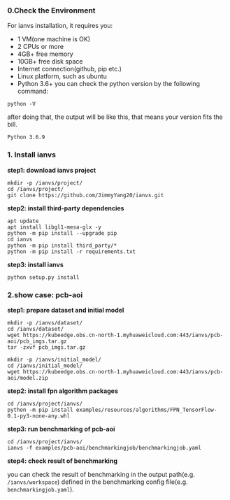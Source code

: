 ### 0.Check the Environment
For ianvs installation, it requires you:
* 1 VM(one machine is OK)
* 2 CPUs or more 
* 4GB+ free memory
* 10GB+ free disk space
* Internet connection(github, pip etc.)
* Linux platform, such as ubuntu
* Python 3.6+
you can check the python version by the following command:
```
python -V
```
after doing that, the output will be like this, that means your version fits the bill.
```
Python 3.6.9
```

### 1. Install ianvs
**step1: download ianvs project**
```
mkdir -p /ianvs/project/
cd /ianvs/project/
git clone https://github.com/JimmyYang20/ianvs.git    
```

**step2: install third-party dependencies**
```
apt update
apt install libgl1-mesa-glx -y
python -m pip install --upgrade pip
cd ianvs
python -m pip install third_party/*
python -m pip install -r requirements.txt
```

**step3: install ianvs**
```
python setup.py install  
```

### 2.show case: pcb-aoi

**step1: prepare dataset and initial model**

```
mkdir -p /ianvs/dataset/   
cd /ianvs/dataset/  
wget https://kubeedge.obs.cn-north-1.myhuaweicloud.com:443/ianvs/pcb-aoi/pcb_imgs.tar.gz
tar -zxvf pcb_imgs.tar.gz

mkdir -p /ianvs/initial_model/   
cd /ianvs/initial_model/
wget https://kubeedge.obs.cn-north-1.myhuaweicloud.com:443/ianvs/pcb-aoi/model.zip
```

**step2: install fpn algorithm packages**
```
cd /ianvs/project/ianvs/
python -m pip install examples/resources/algorithms/FPN_TensorFlow-0.1-py3-none-any.whl
```

**step3: run benchmarking of pcb-aoi**

```
cd /ianvs/project/ianvs/
ianvs -f examples/pcb-aoi/benchmarkingjob/benchmarkingjob.yaml
```

**step4: check result of benchmarking**  

you can check the result of benchmarking in the output path(e.g. `/ianvs/workspace`) defined in the
benchmarking config file(e.g. `benchmarkingjob.yaml`).
